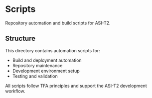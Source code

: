 # Scripts

Repository automation and build scripts for ASI-T2.

## Structure

This directory contains automation scripts for:
- Build and deployment automation
- Repository maintenance
- Development environment setup
- Testing and validation

All scripts follow TFA principles and support the ASI-T2 development workflow.